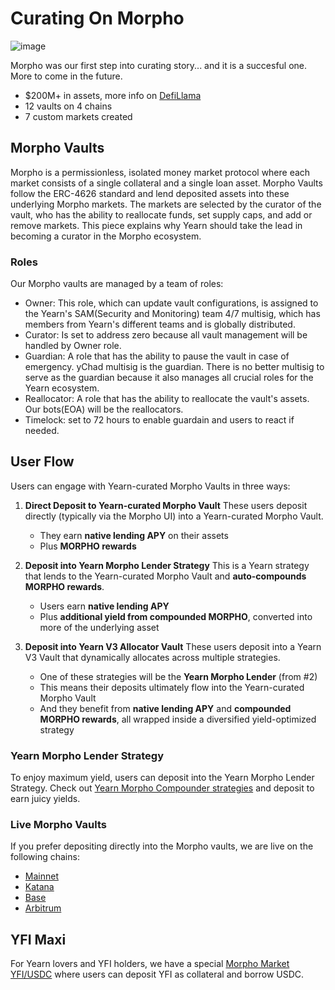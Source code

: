 # Curating On Morpho

![image](/img/curating/morpho.jpg)

Morpho was our first step into curating story... and it is a succesful one. More to come in the future.

- $200M+ in assets, more info on [DefiLlama](https://defillama.com/protocol/yearn-curating)
- 12 vaults on 4 chains
- 7 custom markets created

## Morpho Vaults

Morpho is a permissionless, isolated money market protocol where each market consists of a single collateral and a single loan asset. Morpho Vaults follow the ERC-4626 standard and lend deposited assets into these underlying Morpho markets. The markets are selected by the curator of the vault, who has the ability to reallocate funds, set supply caps, and add or remove markets. This piece explains why Yearn should take the lead in becoming a curator in the Morpho ecosystem.

### Roles

Our Morpho vaults are managed by a team of roles:

- Owner: This role, which can update vault configurations, is assigned to the Yearn's SAM(Security and Monitoring) team 4/7 multisig, which has members from Yearn's different teams and is globally distributed.
- Curator: Is set to address zero because all vault management will be handled by Owner role.
- Guardian: A role that has the ability to pause the vault in case of emergency. yChad multisig is the guardian. There is no better multisig to serve as the guardian because it also manages all crucial roles for the Yearn ecosystem.
- Reallocator: A role that has the ability to reallocate the vault's assets. Our bots(EOA) will be the reallocators.
- Timelock: set to 72 hours to enable guardain and users to react if needed.

## User Flow

Users can engage with Yearn-curated Morpho Vaults in three ways:

1. **Direct Deposit to Yearn-curated Morpho Vault**
   These users deposit directly (typically via the Morpho UI) into a Yearn-curated Morpho Vault.
   - They earn **native lending APY** on their assets
   - Plus **MORPHO rewards**

2. **Deposit into Yearn Morpho Lender Strategy**
   This is a Yearn strategy that lends to the Yearn-curated Morpho Vault and **auto-compounds MORPHO rewards**.
   - Users earn **native lending APY**
   - Plus **additional yield from compounded MORPHO**, converted into more of the underlying asset

3. **Deposit into Yearn V3 Allocator Vault**
   These users deposit into a Yearn V3 Vault that dynamically allocates across multiple strategies.
   - One of these strategies will be the **Yearn Morpho Lender** (from #2)
   - This means their deposits ultimately flow into the Yearn-curated Morpho Vault
   - And they benefit from **native lending APY** and **compounded MORPHO rewards**, all wrapped inside a diversified yield-optimized strategy

### Yearn Morpho Lender Strategy

To enjoy maximum yield, users can deposit into the Yearn Morpho Lender Strategy. Check out [Yearn Morpho Compounder strategies](https://yearn.fi/v3?types=single&search=morpho%20yearn) and deposit to earn juicy yields.

### Live Morpho Vaults

 If you prefer depositing directly into the Morpho vaults, we are live on the following chains:

- [Mainnet](https://app.morpho.org/ethereum/earn?curatorAddressesFilter=0xe5e2Baf96198c56380dDD5E992D7d1ADa0e989c0%2C0xFEaE2F855250c36A77b8C68dB07C4dD9711fE36F%2C0x518C21DC88D9780c0A1Be566433c571461A70149%2C0xfd99a19Fcf577Be92fDAB4ef162c1644BB056885)
- [Katana](https://app.morpho.org/katana/earn?curatorAddressesFilter=0xe5e2Baf96198c56380dDD5E992D7d1ADa0e989c0%2C0xFEaE2F855250c36A77b8C68dB07C4dD9711fE36F%2C0x518C21DC88D9780c0A1Be566433c571461A70149%2C0xfd99a19Fcf577Be92fDAB4ef162c1644BB056885)
- [Base](https://app.morpho.org/base/earn?curatorAddressesFilter=0xe5e2Baf96198c56380dDD5E992D7d1ADa0e989c0%2C0xFEaE2F855250c36A77b8C68dB07C4dD9711fE36F%2C0x518C21DC88D9780c0A1Be566433c571461A70149%2C0xfd99a19Fcf577Be92fDAB4ef162c1644BB056885)
- [Arbitrum](https://app.morpho.org/arbitrum/earn?curatorAddressesFilter=0xe5e2Baf96198c56380dDD5E992D7d1ADa0e989c0%2C0xFEaE2F855250c36A77b8C68dB07C4dD9711fE36F%2C0x518C21DC88D9780c0A1Be566433c571461A70149%2C0xfd99a19Fcf577Be92fDAB4ef162c1644BB056885)

## YFI Maxi

For Yearn lovers and YFI holders, we have a special [Morpho Market YFI/USDC](https://app.morpho.org/ethereum/market/0x973e9dd45799efe8775417bcc420a3ab84a583587b2108985746e2fe201d0c83/yfi-usdc) where users can deposit YFI as collateral and borrow USDC.
